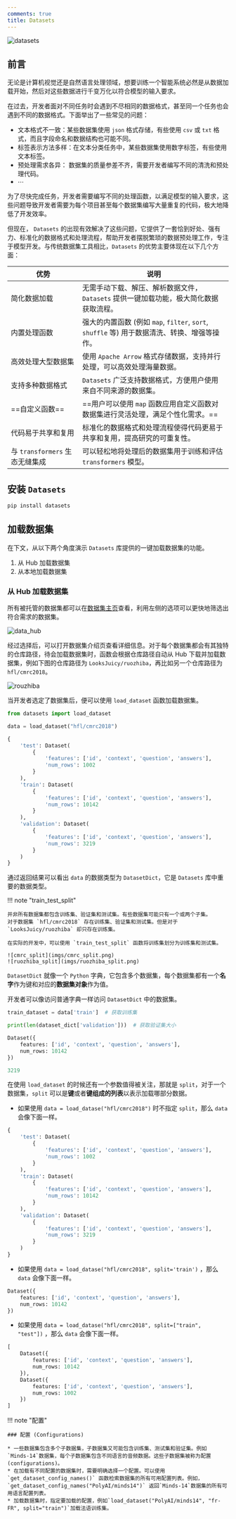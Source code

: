```yaml
---
comments: true
title: Datasets
---
```

![datasets](imgs/datasets.png)

## 前言

无论是计算机视觉还是自然语言处理领域，想要训练一个智能系统必然是从数据加载开始，然后对这些数据进行千变万化以符合模型的输入要求。

在过去，开发者面对不同任务时会遇到不尽相同的数据格式，甚至同一个任务也会遇到不同的数据格式。下面举出了一些常见的问题：

- 文本格式不一致：某些数据集使用 `json` 格式存储，有些使用 `csv` 或 `txt` 格式，而且字段命名和数据结构也可能不同。
- 标签表示方法多样：在文本分类任务中，某些数据集使用数字标签，有些使用文本标签。
- 预处理需求各异： 数据集的质量参差不齐，需要开发者编写不同的清洗和预处理代码。
- $\cdots$

为了尽快完成任务，开发者需要编写不同的处理函数，以满足模型的输入要求，这些问题导致开发者需要为每个项目甚至每个数据集编写大量重复的代码，极大地降低了开发效率。

但现在， `Datasets` 的出现有效解决了这些问题，它提供了一套恰到好处、强有力、标准化的数据格式和处理流程，帮助开发者摆脱繁琐的数据预处理工作，专注于模型开发。与传统数据集工具相比，`Datasets` 的优势主要体现在以下几个方面：

| 优势                           | 说明                                                                                         |
| ------------------------------ | -------------------------------------------------------------------------------------------- |
| 简化数据加载                   | 无需手动下载、解压、解析数据文件，`Datasets` 提供一键加载功能，极大简化数据获取流程。        |
| 内置处理函数                   | 强大的内置函数 (例如 `map`, `filter`, `sort`, `shuffle` 等) 用于数据清洗、转换、增强等操作。 |
| 高效处理大型数据集             | 使用 `Apache Arrow` 格式存储数据，支持并行处理，可以高效处理海量数据。                       |
| 支持多种数据格式               | `Datasets` 广泛支持数据格式，方便用户使用来自不同来源的数据集。                              |
| ==自定义函数==                 | ==用户可以使用 `map` 函数应用自定义函数对数据集进行灵活处理，满足个性化需求。==              |
| 代码易于共享和复用             | 标准化的数据格式和处理流程使得代码更易于共享和复用，提高研究的可重复性。                     |
| 与 `transformers` 生态无缝集成 | 可以轻松地将处理后的数据集用于训练和评估 `transformers` 模型。                               |

## 安装 `Datasets`

```bash title='pip'
pip install datasets
```

## 加载数据集

在下文，从以下两个角度演示 `Datasets` 库提供的一键加载数据集的功能。

1. 从 Hub 加载数据集
2. 从本地加载数据集

### 从 Hub 加载数据集

所有被托管的数据集都可以在[数据集主页](https://huggingface.co/datasets)查看，利用左侧的选项可以更快地筛选出符合需求的数据集。

![data_hub](imgs/data_hub.png)

经过选择后，可以打开数据集介绍页查看详细信息。对于每个数据集都会有其独特的仓库路径，待会加载数据集时，函数会根据仓库路径自动从 Hub 下载并加载数据集，例如下图的仓库路径为 `LooksJuicy/ruozhiba`，再比如另一个仓库路径为 `hfl/cmrc2018`。

![rouzhiba](imgs/rouzhiba.png)

当开发者选定了数据集后，便可以使用 `load_dataset` 函数加载数据集。

```python title='hfl/cmrc2018'
from datasets import load_dataset

data = load_dataset("hfl/cmrc2018")
```

```python title='data'
{
    'test': Dataset(
        {
            'features': ['id', 'context', 'question', 'answers'],
            'num_rows': 1002
        }
    ),
    'train': Dataset(
        {
            'features': ['id', 'context', 'question', 'answers'],
            'num_rows': 10142
        }
    ),
    'validation': Dataset(
        {
            'features': ['id', 'context', 'question', 'answers'],
            'num_rows': 3219
        }
    )
}
```

通过返回结果可以看出 `data` 的数据类型为 `DatasetDict`，它是 `Datasets` 库中重要的数据类型。

!!! note "train_test_split"

	并非所有数据集都包含训练集、验证集和测试集。有些数据集可能只有一个或两个子集。
	对于数据集 `hfl/cmrc2018` 存在训练集、验证集和测试集。但是对于 `LooksJuicy/ruozhiba` 却只存在训练集。

	在实际的开发中，可以使用 `train_test_split` 函数将训练集划分为训练集和测试集。

	![cmrc_split](imgs/cmrc_split.png)
	![ruozhiba_split](imgs/ruozhiba_split.png)

`DatasetDict` 就像一个 `Python` 字典，它包含多个数据集，每个数据集都有一个**名字**作为键和对应的**数据集对象**作为值。

开发者可以像访问普通字典一样访问 `DatasetDict` 中的数据集。

```python
train_dataset = data['train']  # 获取训练集

print(len(dataset_dict['validation']))  # 获取验证集大小
```

```python title='train_dataset'
Dataset({
    features: ['id', 'context', 'question', 'answers'],
    num_rows: 10142
})
```

```python title='len(dataset_dict["validation"])'
3219
```

在使用 `load_dataset` 的时候还有一个参数值得被关注，那就是 `split`，对于一个数据集，`split` 可以是**键**或者**键组成的列表**以表示加载哪部分数据。

- 如果使用 `data = load_datase("hfl/cmrc2018")` 时不指定 `split`，那么 `data` 会像下面一样。

```python
{
    'test': Dataset(
        {
            'features': ['id', 'context', 'question', 'answers'],
            'num_rows': 1002
        }
    ),
    'train': Dataset(
        {
            'features': ['id', 'context', 'question', 'answers'],
            'num_rows': 10142
        }
    ),
    'validation': Dataset(
        {
            'features': ['id', 'context', 'question', 'answers'],
            'num_rows': 3219
        }
    )
}
```

- 如果使用 `data = load_datase("hfl/cmrc2018", split='train')` ，那么 `data` 会像下面一样。

```python title="split='train'"
Dataset({
    features: ['id', 'context', 'question', 'answers'],
    num_rows: 10142
})
```

- 如果使用 `data = load_datase("hfl/cmrc2018", split=["train", "test"])` ，那么 `data` 会像下面一样。

```python title='split=["train", "test"]'
[
    Dataset({
        features: ['id', 'context', 'question', 'answers'],
        num_rows: 10142
    }),
    Dataset({
        features: ['id', 'context', 'question', 'answers'],
        num_rows: 1002
    })
]

```

!!! note "配置"

	### 配置 (Configurations)

	* 一些数据集包含多个子数据集，子数据集又可能包含训练集、测试集和验证集。例如`Minds-14`数据集，每个子数据集包含不同语言的音频数据。这些子数据集被称为配置 (configurations)。
	* 在加载有不同配置的数据集时，需要明确选择一个配置。可以使用 `get_dataset_config_names()` 函数检索数据集的所有可用配置列表。例如，`get_dataset_config_names("PolyAI/minds14")` 返回`Minds-14`数据集的所有可用语言配置列表。
	* 加载数据集时，指定要加载的配置，例如`load_dataset("PolyAI/minds14", "fr-FR", split="train")`加载法语训练集。
